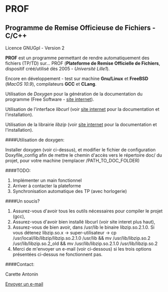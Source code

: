 PROF
====

Programme de Remise Officieuse de Fichiers - C/C++
--------------------------------------------------

Licence GNUGpl - Version 2

**PROF** est un programme permettant de rendre automatiquement des fichiers (TP/TD) sur... PROF (**Plateforme de Remise Officielle de Fichiers**, dispositif créé/utilisé dès 2005 - _Université Lille1_).

Encore en développement - test sur machine **Gnu/Linux** et **FreeBSD** (_MacOS 10.9_), compilateurs **GCC** et **CLang**.

Utilisation de _Doxygen_ pour la génération de la documentation du programme (Free Software - [site internet](http://www.stack.nl/~dimitri/doxygen/)).

Utilisation de l'interface _libcurl_ (voir [site internet](http://curl.haxx.se/libcurl/) pour la documentation et l'installation).

Utilisation de la librairie _libzip_ (voir [site internet](http://www.nih.at/libzip/) pour la documentation et l'installation).

####Utilisation de doxygen:

Installer doxygen (voir ci-dessus), et modifier le fichier de configuration Doxyfile_config afin de mettre le chemin d'accès vers le répertoire doc/ du projet, pour votre machine (remplacer /PATH_TO_DOC_FOLDER)

####TODO:

1.	Implémenter un main fonctionnel
2.	Arriver à contacter la plateforme
3.	Synchronisation automatique des TP (avec horlogerie)

####Un soucis?

1.	Assurez-vous d'avoir tous les outils nécessaires pour compiler le projet (gcc),
2.	Assurez-vous d'avoir bien installé libcurl (voir site interet plus haut),
3.	Assurez-vous de bien avoir, dans /usr/lib le binaire libzip.so.2.1.0. Si vous détenez libzip.so.x -> super-utilisateur -> cp /usr/local/lib/libzip/libzip.so.2.1.0 /usr/lib && mv /usr/lib/libzip.so.2 /usr/lib/libzip.so.2_old && mv /usr/lib/libzip.so.2.1.0 /usr/lib/libzip.so.2
4.	Merci de m'envoyer un e-mail (voir ci-dessous) si les trois options présentées ci-dessus ne fonctionnent pas.

####Contact:

Carette Antonin

[Envoyer un e-mail](mailto:antonin.carette@gmail.com)
